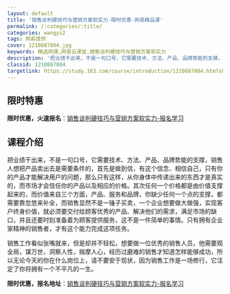 ```yaml
---
layout: default
title: '销售谈判硬技巧与营销方案软实力-限时优惠-网易精品课'
permalink: /:categories/:title/
categories: wangyi2
tags: 网易提供
cover: 1210887804.jpg
keywords: 精选网课,网易云课堂,销售谈判硬技巧与营销方案软实力
description: '把业绩干出来，不是一句口号，它需要技术、方法、产品、品牌势能的支撑，销售人想把产品卖出去是需要条件的，首先是做到信，有这'
classid: 1210887804
targetlink: https://study.163.com/course/introduction/1210887804.htm?share=1&shareId=1025206652&utm_campaign=share&utm_medium=iphoneShare&utm_source=&utm_u=1025206652
---
```


## 限时特惠

**限时优惠，火速报名**：[销售谈判硬技巧与营销方案软实力-报名学习](https://study.163.com/course/introduction/1210887804.htm?share=1&shareId=1025206652&utm_campaign=share&utm_medium=iphoneShare&utm_source=&utm_u=1025206652)

## 课程介绍

把业绩干出来，不是一句口号，它需要技术、方法、产品、品牌势能的支撑，销售人想把产品卖出去是需要条件的，首先是做到信，有这个信念、相信自己，只有你的产品才能解决用户的问题，那么只有这样，从你身体中传递出来的东西才是真实的，而市场才会信任你的产品以及相应的价格。其次任何一个价格都是由价值支撑起来的，而价值来自三个方面，产品、服务和品牌，你缺少任何一个点的支撑，都需要靠忽悠来补全，而销售显然不是一锤子买卖，一个企业想要做大做强，实现客户终身价值，就必须要交付给顾客优秀的产品、解决他们的需求，满足市场的缺口，并且还要时刻准备着为顾客提供服务，这不是一件简单的事情。只有拥有企业家精神的销售者，才有这个能力完成这项任务。

销售工作看似张嘴就来，但是却并不轻松，想要做一位优秀的销售人员，他需要观全局，谋万世，洞察人性，揣摩人心，经历过磨难的销售才知道怎样能够成功，所以无论今天的你在什么岗位上，请不要安于现状，因为销售工作是一场修行，它注定了你将拥有一个不平凡的一生。

**限时优惠，报名地址**：[销售谈判硬技巧与营销方案软实力-报名学习](https://study.163.com/course/introduction/1210887804.htm?share=1&shareId=1025206652&utm_campaign=share&utm_medium=iphoneShare&utm_source=&utm_u=1025206652)

